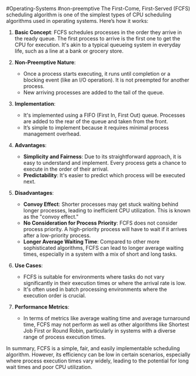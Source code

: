 #Operating-Systems #non-preemptive 
The First-Come, First-Served (FCFS) scheduling algorithm is one of the simplest types of CPU scheduling algorithms used in operating systems. Here’s how it works:

1. **Basic Concept**: FCFS schedules processes in the order they arrive in the ready queue. The first process to arrive is the first one to get the CPU for execution. It's akin to a typical queueing system in everyday life, such as a line at a bank or grocery store.

2. **Non-Preemptive Nature**:
   - Once a process starts executing, it runs until completion or a blocking event (like an I/O operation). It is not preempted for another process.
   - New arriving processes are added to the tail of the queue.

3. **Implementation**:
   - It's implemented using a FIFO (First In, First Out) queue. Processes are added to the rear of the queue and taken from the front.
   - It’s simple to implement because it requires minimal process management overhead.

4. **Advantages**:
   - **Simplicity and Fairness**: Due to its straightforward approach, it is easy to understand and implement. Every process gets a chance to execute in the order of their arrival.
   - **Predictability**: It's easier to predict which process will be executed next.

5. **Disadvantages**:
   - **Convoy Effect**: Shorter processes may get stuck waiting behind longer processes, leading to inefficient CPU utilization. This is known as the "convoy effect."
   - **No Consideration for Process Priority**: FCFS does not consider process priority. A high-priority process will have to wait if it arrives after a low-priority process.
   - **Longer Average Waiting Time**: Compared to other more sophisticated algorithms, FCFS can lead to longer average waiting times, especially in a system with a mix of short and long tasks.

6. **Use Cases**:
   - FCFS is suitable for environments where tasks do not vary significantly in their execution times or where the arrival rate is low.
   - It's often used in batch processing environments where the execution order is crucial.

7. **Performance Metrics**:
   - In terms of metrics like average waiting time and average turnaround time, FCFS may not perform as well as other algorithms like Shortest Job First or Round Robin, particularly in systems with a diverse range of process execution times.

In summary, FCFS is a simple, fair, and easily implementable scheduling algorithm. However, its efficiency can be low in certain scenarios, especially where process execution times vary widely, leading to the potential for long wait times and poor CPU utilization.